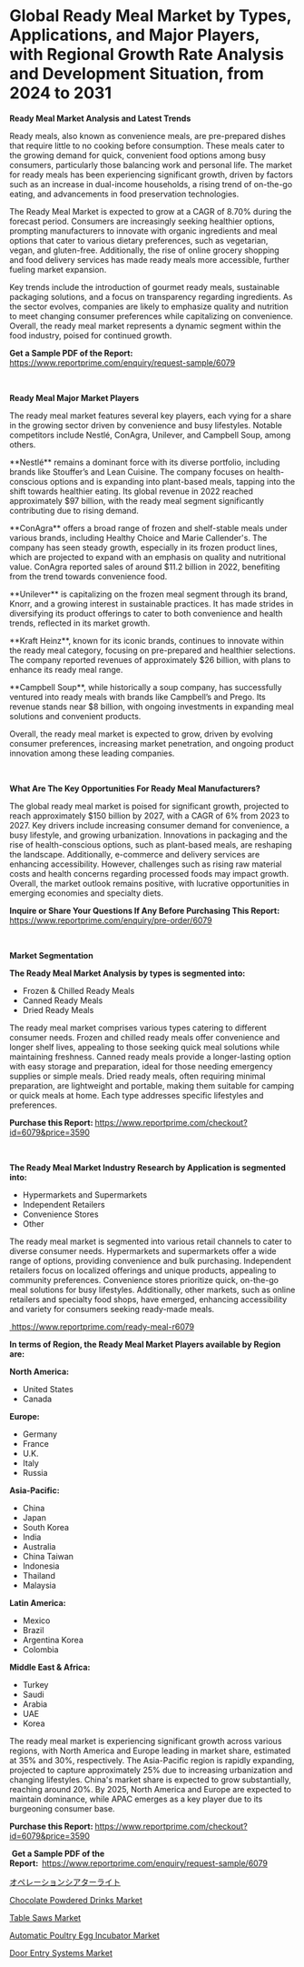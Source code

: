 <p><h1>Global Ready Meal Market by Types, Applications, and Major Players, with Regional Growth Rate Analysis and Development Situation, from 2024 to 2031</h1></p><p><strong>Ready Meal Market Analysis and Latest Trends</strong></p>
<p><p>Ready meals, also known as convenience meals, are pre-prepared dishes that require little to no cooking before consumption. These meals cater to the growing demand for quick, convenient food options among busy consumers, particularly those balancing work and personal life. The market for ready meals has been experiencing significant growth, driven by factors such as an increase in dual-income households, a rising trend of on-the-go eating, and advancements in food preservation technologies.</p><p>The Ready Meal Market is expected to grow at a CAGR of 8.70% during the forecast period. Consumers are increasingly seeking healthier options, prompting manufacturers to innovate with organic ingredients and meal options that cater to various dietary preferences, such as vegetarian, vegan, and gluten-free. Additionally, the rise of online grocery shopping and food delivery services has made ready meals more accessible, further fueling market expansion. </p><p>Key trends include the introduction of gourmet ready meals, sustainable packaging solutions, and a focus on transparency regarding ingredients. As the sector evolves, companies are likely to emphasize quality and nutrition to meet changing consumer preferences while capitalizing on convenience. Overall, the ready meal market represents a dynamic segment within the food industry, poised for continued growth.</p></p>
<p><strong>Get a Sample PDF of the Report:&nbsp;</strong> <a href="https://www.reportprime.com/enquiry/request-sample/6079">https://www.reportprime.com/enquiry/request-sample/6079</a></p>
<p>&nbsp;</p>
<p><strong>Ready Meal Major Market Players</strong></p>
<p><p>The ready meal market features several key players, each vying for a share in the growing sector driven by convenience and busy lifestyles. Notable competitors include Nestlé, ConAgra, Unilever, and Campbell Soup, among others.</p><p>**Nestlé** remains a dominant force with its diverse portfolio, including brands like Stouffer’s and Lean Cuisine. The company focuses on health-conscious options and is expanding into plant-based meals, tapping into the shift towards healthier eating. Its global revenue in 2022 reached approximately $97 billion, with the ready meal segment significantly contributing due to rising demand.</p><p>**ConAgra** offers a broad range of frozen and shelf-stable meals under various brands, including Healthy Choice and Marie Callender's. The company has seen steady growth, especially in its frozen product lines, which are projected to expand with an emphasis on quality and nutritional value. ConAgra reported sales of around $11.2 billion in 2022, benefiting from the trend towards convenience food.</p><p>**Unilever** is capitalizing on the frozen meal segment through its brand, Knorr, and a growing interest in sustainable practices. It has made strides in diversifying its product offerings to cater to both convenience and health trends, reflected in its market growth.</p><p>**Kraft Heinz**, known for its iconic brands, continues to innovate within the ready meal category, focusing on pre-prepared and healthier selections. The company reported revenues of approximately $26 billion, with plans to enhance its ready meal range.</p><p>**Campbell Soup**, while historically a soup company, has successfully ventured into ready meals with brands like Campbell’s and Prego. Its revenue stands near $8 billion, with ongoing investments in expanding meal solutions and convenient products.</p><p>Overall, the ready meal market is expected to grow, driven by evolving consumer preferences, increasing market penetration, and ongoing product innovation among these leading companies.</p></p>
<p>&nbsp;</p>
<p><strong>What Are The Key Opportunities For Ready Meal Manufacturers?</strong></p>
<p><p>The global ready meal market is poised for significant growth, projected to reach approximately $150 billion by 2027, with a CAGR of 6% from 2023 to 2027. Key drivers include increasing consumer demand for convenience, a busy lifestyle, and growing urbanization. Innovations in packaging and the rise of health-conscious options, such as plant-based meals, are reshaping the landscape. Additionally, e-commerce and delivery services are enhancing accessibility. However, challenges such as rising raw material costs and health concerns regarding processed foods may impact growth. Overall, the market outlook remains positive, with lucrative opportunities in emerging economies and specialty diets.</p></p>
<p><strong>Inquire or Share Your Questions If Any Before Purchasing This Report:</strong> <a href="https://www.reportprime.com/enquiry/pre-order/6079">https://www.reportprime.com/enquiry/pre-order/6079</a></p>
<p>&nbsp;</p>
<p><strong>Market Segmentation</strong></p>
<p><strong>The Ready Meal Market Analysis by types is segmented into:</strong></p>
<p><ul><li>Frozen & Chilled Ready Meals</li><li>Canned Ready Meals</li><li>Dried Ready Meals</li></ul></p>
<p><p>The ready meal market comprises various types catering to different consumer needs. Frozen and chilled ready meals offer convenience and longer shelf lives, appealing to those seeking quick meal solutions while maintaining freshness. Canned ready meals provide a longer-lasting option with easy storage and preparation, ideal for those needing emergency supplies or simple meals. Dried ready meals, often requiring minimal preparation, are lightweight and portable, making them suitable for camping or quick meals at home. Each type addresses specific lifestyles and preferences.</p></p>
<p><strong>Purchase this Report:&nbsp;</strong><a href="https://www.reportprime.com/checkout?id=6079&price=3590">https://www.reportprime.com/checkout?id=6079&price=3590</a></p>
<p>&nbsp;</p>
<p><strong>The Ready Meal Market Industry Research by Application is segmented into:</strong></p>
<p><ul><li>Hypermarkets and Supermarkets</li><li>Independent Retailers</li><li>Convenience Stores</li><li>Other</li></ul></p>
<p><p>The ready meal market is segmented into various retail channels to cater to diverse consumer needs. Hypermarkets and supermarkets offer a wide range of options, providing convenience and bulk purchasing. Independent retailers focus on localized offerings and unique products, appealing to community preferences. Convenience stores prioritize quick, on-the-go meal solutions for busy lifestyles. Additionally, other markets, such as online retailers and specialty food shops, have emerged, enhancing accessibility and variety for consumers seeking ready-made meals.</p></p>
<p><a href="https://www.reportprime.com/ready-meal-r6079">&nbsp;https://www.reportprime.com/ready-meal-r6079</a></p>
<p><strong>In terms of Region, the Ready Meal Market Players available by Region are:</strong></p>
<p>
    <p> <strong> North America: </strong>
        <ul>
            <li>United States</li>
            <li>Canada</li>
        </ul>
        </p> 
    <p> <strong> Europe: </strong>
        <ul>
            <li>Germany</li>
            <li>France</li>
            <li>U.K.</li>
            <li>Italy</li>
            <li>Russia</li>
        </ul>
        </p> 
    <p> <strong> Asia-Pacific: </strong>
        <ul>
            <li>China</li>
            <li>Japan</li>
            <li>South Korea</li>
            <li>India</li>
            <li>Australia</li>
            <li>China Taiwan</li>
            <li>Indonesia</li>
            <li>Thailand</li>
            <li>Malaysia</li>
        </ul>
        </p> 
    <p> <strong> Latin America: </strong>
        <ul>
            <li>Mexico</li>
            <li>Brazil</li>
            <li>Argentina Korea</li>
            <li>Colombia</li>
        </ul>
        </p> 
    <p> <strong> Middle East & Africa: </strong>
        <ul>
            <li>Turkey</li>
            <li>Saudi</li>
            <li>Arabia</li>
            <li>UAE</li>
            <li>Korea</li>
        </ul>
    </p>
    </p>
<p><p>The ready meal market is experiencing significant growth across various regions, with North America and Europe leading in market share, estimated at 35% and 30%, respectively. The Asia-Pacific region is rapidly expanding, projected to capture approximately 25% due to increasing urbanization and changing lifestyles. China's market share is expected to grow substantially, reaching around 20%. By 2025, North America and Europe are expected to maintain dominance, while APAC emerges as a key player due to its burgeoning consumer base.</p></p>
<p><strong>Purchase this Report: </strong><a href="https://www.reportprime.com/checkout?id=6079&price=3590">https://www.reportprime.com/checkout?id=6079&price=3590</a></p>
<p>&nbsp;<strong>Get a Sample PDF of the Report:&nbsp;&nbsp;</strong><a href="https://www.reportprime.com/enquiry/request-sample/6079">https://www.reportprime.com/enquiry/request-sample/6079</a></p>
<p><strong></strong></p>
<p><p><a href="https://medium.com/@vedakuvlis2023/%E5%9C%B0%E5%9F%9F%E5%88%A5-%E7%A8%AE%E9%A1%9E-%E3%83%8F%E3%83%AD%E3%82%B2%E3%83%B3-%E7%99%BA%E5%85%89%E3%83%80%E3%82%A4%E3%82%AA%E3%83%BC%E3%83%89-%E3%81%8A%E3%82%88%E3%81%B3%E7%94%A8%E9%80%94-%E7%97%85%E9%99%A2-%E5%A4%96%E7%A7%91%E3%82%BB%E3%83%B3%E3%82%BF%E3%83%BC-%E3%81%9D%E3%81%AE%E4%BB%96-%E3%81%AB%E3%82%88%E3%82%8B%E3%82%B0%E3%83%AD%E3%83%BC%E3%83%90%E3%83%AB%E6%89%8B%E8%A1%93%E5%AE%A4%E7%85%A7%E6%98%8E%E5%B8%82%E5%A0%B4%E3%81%AE%E3%83%88%E3%83%AC%E3%83%B3%E3%83%89%E3%81%A8%E6%88%90%E9%95%B7%E6%A9%9F%E4%BC%9A%E3%82%92%E8%A9%95%E4%BE%A1%E3%81%97%E3%81%BE%E3%81%99-07a20b9c22a8">オペレーションシアターライト</a></p><p><a href="https://github.com/HobertDavis43/Market-Research-Report-List-1/blob/main/chocolate-powdered-drinks-market.md">Chocolate Powdered Drinks Market</a></p><p><a href="https://medium.com/@perkinscortes1521/table-saws-market-outlook-market-share-analysis-growth-trends-market-forecasts-2024-2031-c152468c8bbb">Table Saws Market</a></p><p><a href="https://issuu.com/reportprime-2/docs/automatic-poultry-egg-incubator-mar_76556219710d97">Automatic Poultry Egg Incubator Market</a></p><p><a href="https://medium.com/@perkinscortes1521/door-entry-systems-market-trends-focusing-on-door-entry-systems-market-insight-and-forecast-979125c5f39d">Door Entry Systems Market</a></p></p>